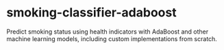 # smoking-classifier-adaboost
Predict smoking status using health indicators with AdaBoost and other machine learning models, including custom implementations from scratch.
